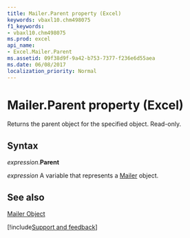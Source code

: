 ```yaml
---
title: Mailer.Parent property (Excel)
keywords: vbaxl10.chm498075
f1_keywords:
- vbaxl10.chm498075
ms.prod: excel
api_name:
- Excel.Mailer.Parent
ms.assetid: 09f38d9f-9a42-b753-7377-f236e6d55aea
ms.date: 06/08/2017
localization_priority: Normal
---
```



# Mailer.Parent property (Excel)

Returns the parent object for the specified object. Read-only.


## Syntax

_expression_.**Parent**

_expression_ A variable that represents a [Mailer](Excel.Mailer.md) object.


## See also


[Mailer Object](Excel.Mailer.md)

[!include[Support and feedback](~/includes/feedback-boilerplate.md)]